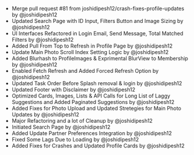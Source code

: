 - Merge pull request #81 from joshidipesh12/crash-fixes-profile-updates by @joshidipesh12 
- Updated Search Page with ID Input, Filters Button and Image Sizing by @joshidipesh12 
- UI Interfaces Refactored in Login Email, Send Message, Total Matched Filters by @joshidipesh12 
- Added Pull From Top to Refresh in Profile Page by @joshidipesh12 
- Update Main Photo Scroll Index Setting Logic by @joshidipesh12 
- Added Blurhash to ProfileImages & Exprimental BlurView to Membership by @joshidipesh12 
- Enabled Fetch Refresh and Added Forced Refresh Option by @joshidipesh12 
- Updated Task Order Before Splash removal & login by @joshidipesh12 
- Updated Footer with Disclaimer by @joshidipesh12 
- Optimized Cards, Images, Lists & API Calls for Long List of Laggy Suggestions and Added Paginated Suggestions by @joshidipesh12 
- Added Fixes for Photo Upload and Updated Stretegies for Main Photo Updates by @joshidipesh12 
- Major Refactoring and a lot of Cleanup by @joshidipesh12 
- Initiated Search Page by @joshidipesh12 
- Added Update Partner Preferences Integration by @joshidipesh12 
- Fixed Some Lags Due to Loading by @joshidipesh12 
- Added Fixes for Crashes and Updated Profile Cards by @joshidipesh12
